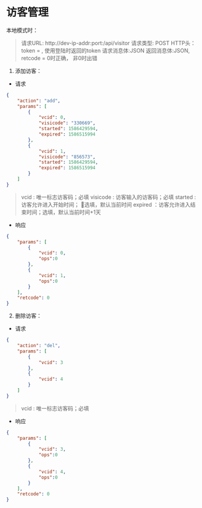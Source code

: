 # 访客管理

本地模式时：
>请求URL: http://dev-ip-addr:port:/api/visitor
>请求类型: POST
>HTTP头：token = , 使用登陆时返回的token
>请求消息体:JSON
>返回消息体:JSON, retcode = 0时正确， 非0时出错

1. 添加访客：
- 请求
```json
{
    "action": "add",
    "params": [
        {
            "vcid": 0,
            "visicode": "330669",
            "started": 1586429594,
            "expired": 1586515994
        },
        {
            "vcid": 1,
            "visicode": "856573",
            "started": 1586429594,
            "expired": 1586515994
        }
    ]
}
```
>vcid : 唯一标志访客码；必填
>visicode : 访客输入的访客码；必填
>started : 访客允许进入开始时间； 选填，默认当前时间
>expired ：访客允许进入结束时间；选填，默认当前时间+1天

- 响应
```json
{
    "params": [
        {
            "vcid": 0,
            "ops":0
        },
        {
            "vcid": 1,
            "ops":0
        }
    ],
    "retcode": 0
}
```

2. 删除访客：
- 请求
```json
{
    "action": "del",
    "params": [
        {
            "vcid": 3
        },
        {
            "vcid": 4
        }
    ]
}
```
>vcid : 唯一标志访客码；必填

- 响应
```json
{
    "params": [
        {
            "vcid": 3,
            "ops":0
        },
        {
            "vcid": 4,
            "ops":0
        }
    ],
    "retcode": 0
}
```
